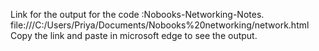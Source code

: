 Link for the output for the code :Nobooks-Networking-Notes.
file:///C:/Users/Priya/Documents/Nobooks%20networking/network.html
Copy the link and paste in microsoft edge to see the output.
